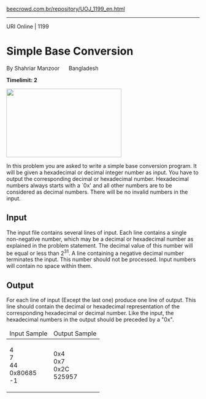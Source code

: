 <p><a href="https://www.beecrowd.com.br/repository/UOJ_1199_en.html">beecrowd.com.br/repository/UOJ_1199_en.html</a></p><hr>
<div>
  <span>URI Online | 1199</span>
  <h1>Simple Base Conversion</h1>
  <div><p>By Shahriar Manzoor <img alt="" src="https://resources.beecrowd.com.br/gallery/images/flags/bd.gif" style="width: 16px; height: 11px"> Bangladesh</p>
  </div>
  <strong>Timelimit: 2</strong>
</div>
<div>
<div>
  <p>
  <img alt="" src="https://resources.beecrowd.com.br/gallery/images/problems/UOJ_1199.gif" style="width: 300px; height: 179px;"></p>
  <p>
   In this problem you are asked to write a simple base conversion program. It will be given a hexadecimal or decimal integer number as input. You have to output the corresponding decimal or hexadecimal number. Hexadecimal numbers always starts with a `0x' and all other numbers are to be considered as decimal numbers. There will be no invalid numbers in the input.</p>
</div>
<h2>Input</h2>
<div>
  <p>
   The input file contains several lines of input. Each line contains a single non-negative number, which may be a decimal or hexadecimal number as explained in the problem statement. The decimal value of this number will be equal or less than 2<sup>31</sup>. A line containing a negative decimal number terminates the input. This number should not be processed. Input numbers will contain no space within them.</p>
</div>
<h2>Output</h2>
<div>
  <p>
   For each line of input (Except the last one) produce one line of output. This line should contain the decimal or hexadecimal representation of the corresponding hexadecimal or decimal number. Like the input, the hexadecimal numbers in the output should be preceded by a "0x".</p>
</div>
<div></div>
  <table>
    <thead>
      <tr>
        <td>Input Sample</td>
        <td>Output Sample</td>
      </tr>
    </thead>
    <tbody>
      <tr>
        <td>
          <p>
           4<br>
           7<br>
           44<br>
           0x80685<br>
           -1</p>
        </td>
        <td>
          <p>
           0x4<br>
           0x7<br>
           0x2C<br>
           525957</p>
        </td>
      </tr>
    </tbody>
  </table>
</div>